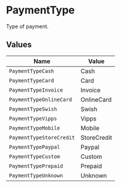 # PaymentType

Type of payment.


## Values

| Name                     | Value                    |
| ------------------------ | ------------------------ |
| `PaymentTypeCash`        | Cash                     |
| `PaymentTypeCard`        | Card                     |
| `PaymentTypeInvoice`     | Invoice                  |
| `PaymentTypeOnlineCard`  | OnlineCard               |
| `PaymentTypeSwish`       | Swish                    |
| `PaymentTypeVipps`       | Vipps                    |
| `PaymentTypeMobile`      | Mobile                   |
| `PaymentTypeStoreCredit` | StoreCredit              |
| `PaymentTypePaypal`      | Paypal                   |
| `PaymentTypeCustom`      | Custom                   |
| `PaymentTypePrepaid`     | Prepaid                  |
| `PaymentTypeUnknown`     | Unknown                  |